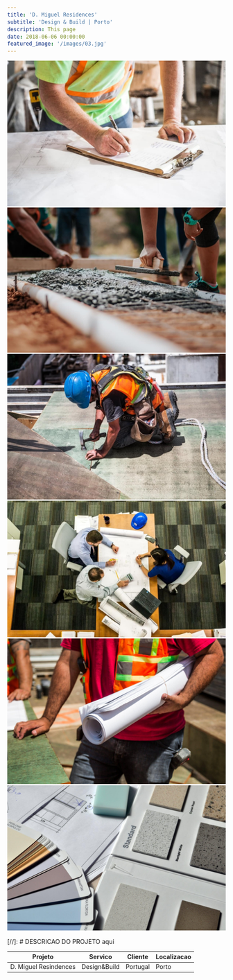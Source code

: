 ```yaml
---
title: 'D. Miguel Residences'
subtitle: 'Design & Build | Porto'
description: This page
date: 2018-06-06 00:00:00
featured_image: '/images/03.jpg'
---
```


<div class="gallery" data-columns="3">
    <img src="/images/demo/demo-portrait.jpg">
    <img src="/images/demo/demo-landscape.jpg">
    <img src="/images/demo/demo-square.jpg">
    <img src="/images/demo/demo-landscape-2.jpg">
    <img src="/images/demo/demo-landscape-3.jpg">
    <img src="/images/demo/demo-landscape-4.jpg">
</div>


[//]: # DESCRICAO DO PROJETO aqui

|Projeto|Servico|Cliente|Localizacao|
|-|-|-|-|
|D. Miguel Resindences|Design&Build|Portugal|Porto|